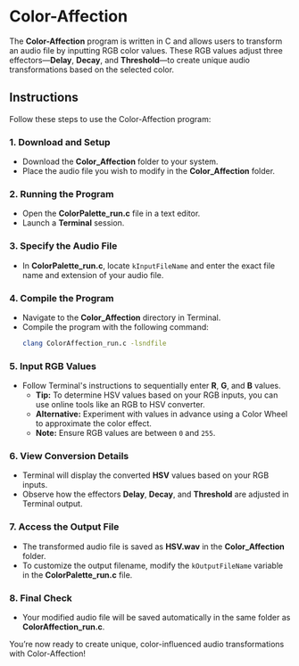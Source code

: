 # Color-Affection

The **Color-Affection** program is written in C and allows users to transform an audio file by inputting RGB color values. These RGB values adjust three effectors—**Delay**, **Decay**, and **Threshold**—to create unique audio transformations based on the selected color.

## Instructions

Follow these steps to use the Color-Affection program:

### 1. Download and Setup
- Download the **Color_Affection** folder to your system.
- Place the audio file you wish to modify in the **Color_Affection** folder.

### 2. Running the Program
- Open the **ColorPalette_run.c** file in a text editor.
- Launch a **Terminal** session.

### 3. Specify the Audio File
- In **ColorPalette_run.c**, locate `kInputFileName` and enter the exact file name and extension of your audio file.

### 4. Compile the Program
- Navigate to the **Color_Affection** directory in Terminal.
- Compile the program with the following command:
  ```bash
  clang ColorAffection_run.c -lsndfile

### 5. Input RGB Values
- Follow Terminal's instructions to sequentially enter **R**, **G**, and **B** values.
  - **Tip:** To determine HSV values based on your RGB inputs, you can use online tools like an RGB to HSV converter.
  - **Alternative:** Experiment with values in advance using a Color Wheel to approximate the color effect.
  - **Note:** Ensure RGB values are between `0` and `255`.

### 6. View Conversion Details
- Terminal will display the converted **HSV** values based on your RGB inputs.
- Observe how the effectors **Delay**, **Decay**, and **Threshold** are adjusted in Terminal output.

### 7. Access the Output File
- The transformed audio file is saved as **HSV.wav** in the **Color_Affection** folder.
- To customize the output filename, modify the `kOutputFileName` variable in the **ColorPalette_run.c** file.

### 8. Final Check
- Your modified audio file will be saved automatically in the same folder as **ColorAffection_run.c**.

You’re now ready to create unique, color-influenced audio transformations with Color-Affection!

